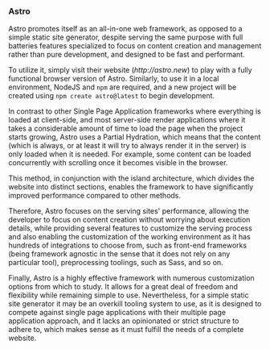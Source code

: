 ### Astro

Astro promotes itself as an all-in-one web framework, as opposed to a simple static site generator, despite serving the
same purpose with full batteries features specialized to focus on content creation and management rather than pure
development, and designed to be fast and performant.

To utilize it, simply visit their website (_http://astro.new_) to play with a fully functional browser version of Astro.
Similarly, to use it in a local environment, NodeJS and `npm` are required, and a new project will be created using `npm
create astro@latest` to begin development.

In contrast to other Single Page Application frameworks where everything is loaded at client-side, and most server-side
render applications where it takes a considerable amount of time to load the page when the project starts growing, Astro
uses a Partial Hydration, which means that the content (which is always, or at least it will try to always render it in
the server) is only loaded when it is needed. For example, some content can be loaded concurrently with scrolling once
it becomes visible in the browser.

This method, in conjunction with the island architecture, which divides the website into distinct sections, enables the
framework to have significantly improved performance compared to other methods.

Therefore, Astro focuses on the serving sites' performance, allowing the developer to focus on content creation without
worrying about execution details, while providing several features to customize the serving process and also enabling
the customization of the working environment as it has hundreds of integrations to choose from, such as front-end
frameworks (being framework agnostic in the sense that it does not rely on any particular tool), preprocessing toolings,
such as Sass, and so on.

Finally, Astro is a highly effective framework with numerous customization options from which to study. It allows for a
great deal of freedom and flexibility while remaining simple to use. Nevertheless, for a simple static site generator it
may be an overkill tooling system to use, as it is designed to compete against single page applications with their
multiple page application approach, and it lacks an opinionated or strict structure to adhere to, which makes sense as 
it must fulfill the needs of a complete website.
